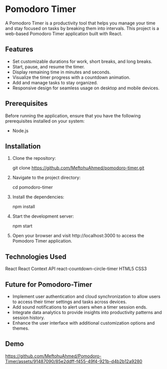 # Pomodoro Timer

A Pomodoro Timer is a productivity tool that helps you manage your time and stay focused on tasks by breaking them into intervals. This project is a web-based Pomodoro Timer application built with React.

## Features

- Set customizable durations for work, short breaks, and long breaks.
- Start, pause, and resume the timer.
- Display remaining time in minutes and seconds.
- Visualize the timer progress with a countdown animation.
- Add and manage tasks to stay organized.
- Responsive design for seamless usage on desktop and mobile devices.

## Prerequisites

Before running the application, ensure that you have the following prerequisites installed on your system:

- Node.js
  
## Installation

1. Clone the repository:
   
   git clone https://github.com/MeftohuAhmed/pomodoro-timer.git

2. Navigate to the project directory:

   cd pomodoro-timer 
   
4. Install the dependencies:

   npm install
   
6. Start the development server:

   npm start
  
7. Open your browser and visit http://localhost:3000 to access the Pomodoro Timer application.

## Technologies Used

React
React Context API
react-countdown-circle-timer
HTML5
CSS3

## Future for Pomodoro-Timer

- Implement user authentication and cloud synchronization to allow users to access their timer settings and tasks across devices.
- Add sound notifications to alert users when a timer session ends.
- Integrate data analytics to provide insights into productivity patterns and session history.
- Enhance the user interface with additional customization options and themes.

## Demo


https://github.com/MeftohuAhmed/Pomodoro-Timer/assets/91487090/85e2ddff-f455-49f4-921b-d4b2b12a9280


